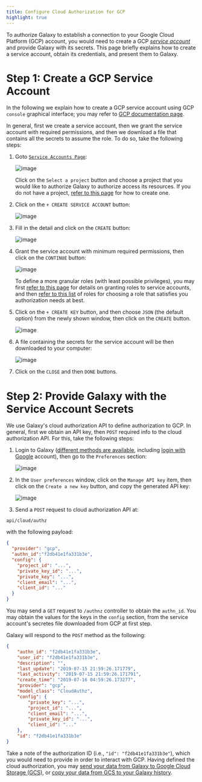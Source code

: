 ```yaml
---
title: Configure Cloud Authorization for GCP
highlight: true
---
```


To authorize Galaxy to establish a connection to your Google Cloud 
Platform (GCP) account, you would need to create a GCP 
[_service account_](https://cloud.google.com/iam/docs/service-accounts)
and provide Galaxy with its secrets. This page briefly explains 
how to create a service account, obtain its credentials, and present
them to Galaxy.


# Step 1: Create a GCP Service Account

In the following we explain how to create a GCP service account
using GCP `console` graphical interface; you may refer to 
[GCP documentation page](https://cloud.google.com/iam/docs/creating-managing-service-accounts).

In general, first we create a service account, then 
we grant the service account with required permissions, 
and then we download a file that contains all the secrets
to assume the role. To do so, take the following steps:

1. Goto [`Service Accounts Page`](https://console.cloud.google.com/iam-admin/serviceaccounts?_ga=2.118918286.-66625773.1542049771):

    ![image](/src/authnz/cloud/gcp/01.png) 
    
    Click on the `Select a project` button and choose a project 
    that you would like to authorize Galaxy to authorize access its 
    resources. If you do not have a project, 
    [refer to this page](https://cloud.google.com/resource-manager/docs/creating-managing-projects)
    for how to create one.
    
2. Click on the  `+ CREATE SERVICE ACCOUNT` button:

    ![image](/src/authnz/cloud/gcp/02.png)
    
3. Fill in the detail and click on the `CREATE` button:

    ![image](/src/authnz/cloud/gcp/03.png)

4. Grant the service account with minimum required permissions, then click
    on the `CONTINUE` button:

    ![image](/src/authnz/cloud/gcp/04.png)

    To define a more granular roles (with least possible privileges), you may
    first [refer to this page](https://cloud.google.com/iam/docs/granting-roles-to-service-accounts)
    for details on granting roles to service accounts, and then
    [refer to this list](https://cloud.google.com/iam/docs/understanding-roles) 
    of roles for choosing a role that satisfies you authorization needs at best.
    
5. Click on the `+ CREATE KEY` button, and then choose `JSON` (the default option)
    from the newly shown window, then click on the `CREATE` button.
    
    ![image](/src/authnz/cloud/gcp/05.png)
    
6. A file containing the secrets for the service account will be then downloaded
    to your computer:
    
    ![image](/src/authnz/cloud/gcp/06.png)
    
7. Click on the `CLOSE` and then `DONE` buttons. 


# Step 2: Provide Galaxy with the Service Account Secrets

We use Galaxy's cloud authorization API to define authorization to GCP. 
In general, first we obtain an API key, then `POST` required info to the 
cloud authorization API. For this, take the following steps:

1. Login to Galaxy ([different methods are available](https://galaxyproject.org/authnz/), including 
[login with Google](https://galaxyproject.org/authnz/use/oidc/idps/google/) account),
then go to the `Preferences` section:

    ![image](/src/authnz/cloud/gcp/07.png)
    
2. In the `User preferences` window, click on the `Manage API key` item, 
then click on the `Create a new key` button, and copy the generated API key:

    ![image](/src/authnz/cloud/gcp/08.png)

3. Send a `POST` request to cloud authorization API at: 

```
api/cloud/authz
```

with the following payload:

```json
{
  "provider": "gcp",
  "authn_id":"f2db41e1fa331b3e",
  "config": {
    "project_id": "...",
    "private_key_id": "...",
    "private_key": "...",
    "client_email": "...",
    "client_id": "..."
  }
}
```

You may send a `GET` request to `/authnz` controller to obtain the `authn_id`. 
You may obtain the values for the keys in the `config` section, from the service
account's secretes file downloaded from GCP at first step.

Galaxy will respond to the `POST` method as the following:

```json
{
    "authn_id": "f2db41e1fa331b3e",
    "user_id": "f2db41e1fa331b3e",
    "description": "",
    "last_update": "2019-07-15 21:59:26.171779",
    "last_activity": "2019-07-15 21:59:26.171791",
    "create_time": "2019-07-16 04:59:26.173277",
    "provider": "gcp",
    "model_class": "CloudAuthz",
    "config": {
        "private_key": "...",
        "project_id": "...",
        "client_email": "...",
        "private_key_id": "...",
        "client_id": "..."
    },
    "id": "f2db41e1fa331b3e"
}
```

Take a note of the authorization ID (i.e., `"id": "f2db41e1fa331b3e"`), which you would need 
to provide in order to interact with GCP. Having defined the cloud authorization, you may 
[send your data from Galaxy to Google Cloud Storage (GCS)](/src/cloud/storage/#send-data-to-cloud), 
or [copy your data from GCS to your Galaxy history](/src/cloud/storage/#get-data-from-cloud).
